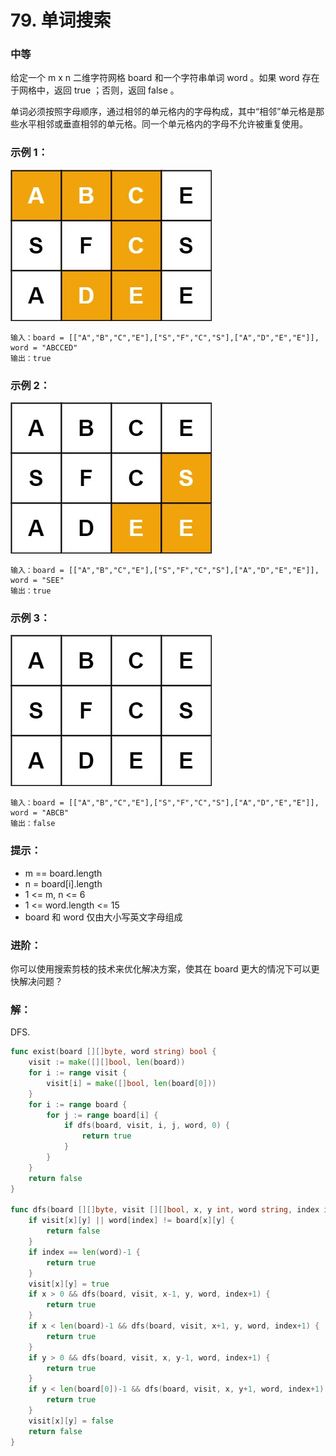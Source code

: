 # 79. 单词搜索

### 中等

给定一个 m x n 二维字符网格 board 和一个字符串单词 word 。如果 word 存在于网格中，返回 true ；否则，返回 false 。

单词必须按照字母顺序，通过相邻的单元格内的字母构成，其中“相邻”单元格是那些水平相邻或垂直相邻的单元格。同一个单元格内的字母不允许被重复使用。

### 示例 1：
![w1](/file/img/word1.jpg)

    输入：board = [["A","B","C","E"],["S","F","C","S"],["A","D","E","E"]], word = "ABCCED"
    输出：true

### 示例 2：
![w1](/file/img/word2.jpg)

    输入：board = [["A","B","C","E"],["S","F","C","S"],["A","D","E","E"]], word = "SEE"
    输出：true

### 示例 3：
![w1](/file/img/word3.jpg)

    输入：board = [["A","B","C","E"],["S","F","C","S"],["A","D","E","E"]], word = "ABCB"
    输出：false
 
### 提示：
- m == board.length
- n = board[i].length
- 1 <= m, n <= 6
- 1 <= word.length <= 15
- board 和 word 仅由大小写英文字母组成

### 进阶：
你可以使用搜索剪枝的技术来优化解决方案，使其在 board 更大的情况下可以更快解决问题？

### 解：
DFS.

```go
func exist(board [][]byte, word string) bool {
	visit := make([][]bool, len(board))
	for i := range visit {
		visit[i] = make([]bool, len(board[0]))
	}
	for i := range board {
		for j := range board[i] {
			if dfs(board, visit, i, j, word, 0) {
				return true
			}
		}
	}
	return false
}

func dfs(board [][]byte, visit [][]bool, x, y int, word string, index int) bool {
	if visit[x][y] || word[index] != board[x][y] {
		return false
	}
	if index == len(word)-1 {
		return true
	}
	visit[x][y] = true
	if x > 0 && dfs(board, visit, x-1, y, word, index+1) {
		return true
	}
	if x < len(board)-1 && dfs(board, visit, x+1, y, word, index+1) {
		return true
	}
	if y > 0 && dfs(board, visit, x, y-1, word, index+1) {
		return true
	}
	if y < len(board[0])-1 && dfs(board, visit, x, y+1, word, index+1) {
		return true
	}
	visit[x][y] = false
	return false
}

```